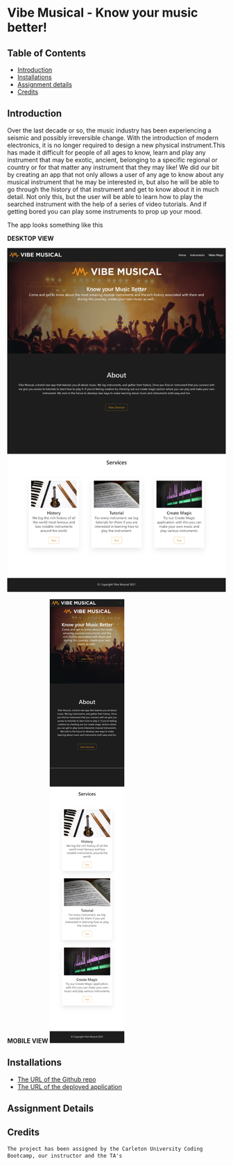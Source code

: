 # Vibe Musical - Know your music better!



## Table of Contents
* [Introduction](#introduction)
* [Installations](#installations)
* [Assignment details](#details)
* [Credits](#credits)

 ## Introduction 
 Over the last decade or so, the music industry has been experiencing a seismic and possibly irreversible change. With the introduction of modern electronics, it is no longer required to design a new physical instrument.This has made it difficult for people of all ages to know, learn and play any instrument that may be exotic, ancient, belonging to a specific regional or country or for that matter any instrument that they may like! We did our bit by creating an app that not only allows a user of any age to know about any musical instrument that he may be interested in, but also he will be able to go through the history of that instrument and get to know about it in much detail.
Not only this, but the user will be able to learn how to play the searched instrument with the help of a series of video tutorials. And if getting bored you can play some instruments to prop up your mood. 

 The app looks something like this

__DESKTOP VIEW__

![image1](assets/images/HomePage.png)

__MOBILE VIEW__
![image2](assets/images/mobile-home.png)


 
 ## Installations
   * [The URL of the Github repo](Https://GitHub.com/F34rTh3R34p3r/BCS-Project-1.git)
   * [The URL of the deployed application](Https://f34rth3r34p3r.github.io/BCS-Project-1/)
 
 ## Assignment Details

    
   
   ## Credits
    The project has been assigned by the Carleton University Coding Bootcamp, our instructor and the TA's
   
     
 
 
 
